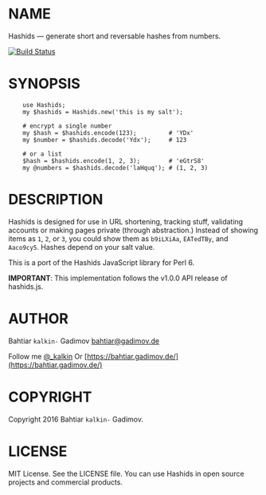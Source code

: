 NAME
====

Hashids — generate short and reversable hashes from numbers.

[![Build Status](https://travis-ci.org/kalkin/perl6-hashids.svg?branch=master)](https://travis-ci.org/kalkin/perl6-hashids)

SYNOPSIS
========

```perl6
    use Hashids;
    my $hashids = Hashids.new('this is my salt');

    # encrypt a single number
    my $hash = $hashids.encode(123);         # 'YDx'
    my $number = $hashids.decode('Ydx');     # 123

    # or a list
    $hash = $hashids.encode(1, 2, 3);        # 'eGtrS8'
    my @numbers = $hashids.decode('laHquq'); # (1, 2, 3)
```

DESCRIPTION
===========

Hashids is designed for use in URL shortening, tracking stuff, validating accounts or making pages private (through abstraction.) Instead of showing items as `1`, `2`, or `3`, you could show them as `b9iLXiAa`, `EATedTBy`, and `Aaco9cy5`. Hashes depend on your salt value.

This is a port of the Hashids JavaScript library for Perl 6.

**IMPORTANT**: This implementation follows the v1.0.0 API release of hashids.js.

AUTHOR
======

Bahtiar `kalkin-` Gadimov <bahtiar@gadimov.de>

Follow me [@_kalkin](https://twitter.com/_kalkin) Or [https://bahtiar.gadimov.de/](https://bahtiar.gadimov.de/)

COPYRIGHT
=========

Copyright 2016 Bahtiar `kalkin-` Gadimov.

LICENSE
=======

MIT License. See the LICENSE file. You can use Hashids in open source projects and commercial products.
